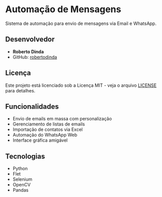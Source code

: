 # Automação de Mensagens

Sistema de automação para envio de mensagens via Email e WhatsApp.

## Desenvolvedor

- **Roberto Dinda**
- GitHub: [robertodinda](https://github.com/rdinda)

## Licença

Este projeto está licenciado sob a Licença MIT - veja o arquivo [LICENSE](LICENSE) para detalhes.

## Funcionalidades

- Envio de emails em massa com personalização
- Gerenciamento de listas de emails
- Importação de contatos via Excel
- Automação do WhatsApp Web
- Interface gráfica amigável

## Tecnologias

- Python
- Flet
- Selenium
- OpenCV
- Pandas 
